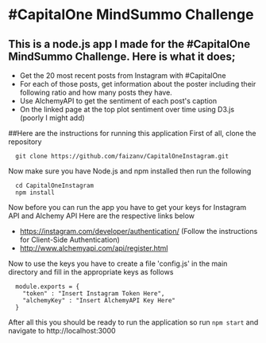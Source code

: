 # \#CapitalOne MindSummo Challenge
## This is a node.js app I made for the #CapitalOne MindSummo Challenge. Here is what it does;
* Get the 20 most recent posts from Instagram with #CapitalOne
* For each of those posts, get information about the poster including their following ratio and how many posts they have.
* Use AlchemyAPI to get the sentiment of each post's caption
* On the linked page at the top plot sentiment over time using D3.js (poorly I might add)

##Here are the instructions for running this application
First of all, clone the repository
```
  git clone https://github.com/faizanv/CapitalOneInstagram.git
```
Now make sure you have Node.js and npm installed then run the following
```
  cd CapitalOneInstagram
  npm install
```

Now before you can run the app you have to get your keys for Instagram API and Alchemy API
Here are the respective links below
* https://instagram.com/developer/authentication/ (Follow the instructions for Client-Side Authentication)
* http://www.alchemyapi.com/api/register.html

Now to use the keys you have to create a file 'config.js' in the main directory and fill in the appropriate keys as follows
```
  module.exports = {
    "token" : "Insert Instagram Token Here",
    "alchemyKey" : "Insert AlchemyAPI Key Here"
  }
```

After all this you should be ready to run the application so run `npm start` and navigate to http://localhost:3000
